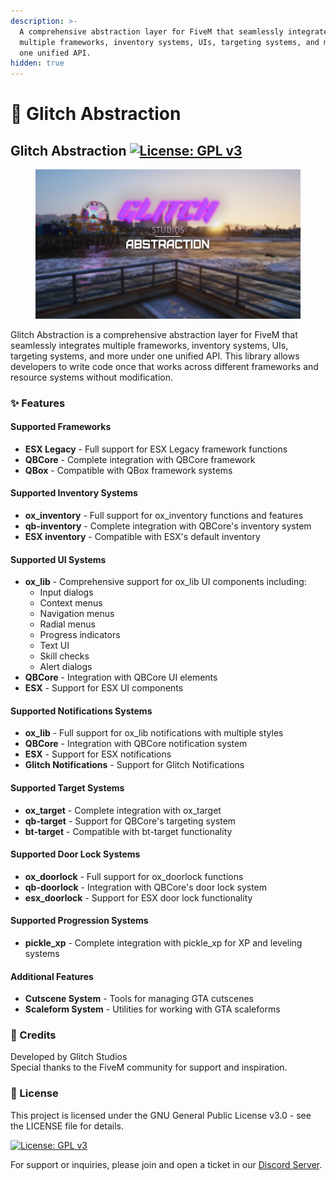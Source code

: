 ```yaml
---
description: >-
  A comprehensive abstraction layer for FiveM that seamlessly integrates
  multiple frameworks, inventory systems, UIs, targeting systems, and more under
  one unified API.
hidden: true
---
```


# 💖 Glitch Abstraction

## Glitch Abstraction  [![License: GPL v3](https://img.shields.io/badge/License-GPLv3-blue.svg)](https://www.gnu.org/licenses/gpl-3.0)

<figure><img src="../../.gitbook/assets/glitchstudiosthumbnail_abstraction.png" alt=""><figcaption></figcaption></figure>

Glitch Abstraction is a comprehensive abstraction layer for FiveM that seamlessly integrates multiple frameworks, inventory systems, UIs, targeting systems, and more under one unified API. This library allows developers to write code once that works across different frameworks and resource systems without modification.

### ✨ Features

#### Supported Frameworks

* **ESX Legacy** - Full support for ESX Legacy framework functions
* **QBCore** - Complete integration with QBCore framework
* **QBox** - Compatible with QBox framework systems

#### Supported Inventory Systems

* **ox\_inventory** - Full support for ox\_inventory functions and features
* **qb-inventory** - Complete integration with QBCore's inventory system
* **ESX inventory** - Compatible with ESX's default inventory

#### Supported UI Systems

* **ox\_lib** - Comprehensive support for ox\_lib UI components including:
  * Input dialogs
  * Context menus
  * Navigation menus
  * Radial menus
  * Progress indicators
  * Text UI
  * Skill checks
  * Alert dialogs
* **QBCore** - Integration with QBCore UI elements
* **ESX** - Support for ESX UI components

#### Supported Notifications Systems

* **ox\_lib** - Full support for ox\_lib notifications with multiple styles
* **QBCore** - Integration with QBCore notification system
* **ESX** - Support for ESX notifications
* **Glitch Notifications** - Support for Glitch Notifications

#### Supported Target Systems

* **ox\_target** - Complete integration with ox\_target
* **qb-target** - Support for QBCore's targeting system
* **bt-target** - Compatible with bt-target functionality

#### Supported Door Lock Systems

* **ox\_doorlock** - Full support for ox\_doorlock functions
* **qb-doorlock** - Integration with QBCore's door lock system
* **esx\_doorlock** - Support for ESX door lock functionality

#### Supported Progression Systems

* **pickle\_xp** - Complete integration with pickle\_xp for XP and leveling systems

#### Additional Features

* **Cutscene System** - Tools for managing GTA cutscenes
* **Scaleform System** - Utilities for working with GTA scaleforms

### 📜 Credits

Developed by Glitch Studios\
Special thanks to the FiveM community for support and inspiration.

### 📄 License

This project is licensed under the GNU General Public License v3.0 - see the LICENSE file for details.

[![License: GPL v3](https://img.shields.io/badge/License-GPLv3-blue.svg)](https://www.gnu.org/licenses/gpl-3.0)

For support or inquiries, please join and open a ticket in our [Discord Server](https://discord.gg/glitchstudios).
